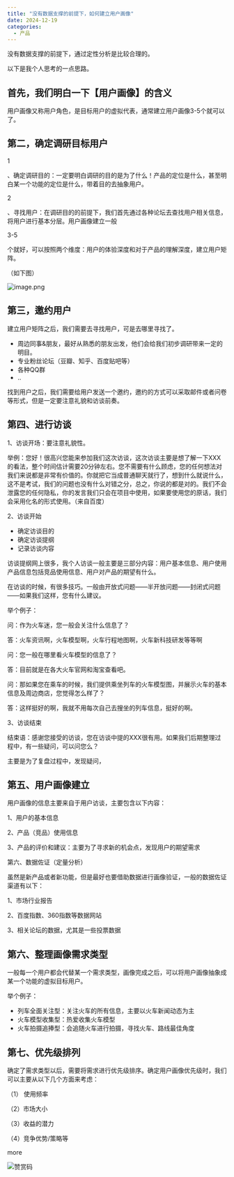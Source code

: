 ```yaml
---
title: "没有数据支撑的前提下，如何建立用户画像"
date: 2024-12-19
categories:
  - 产品
---
```



没有数据支撑的前提下，通过定性分析是比较合理的。

<!-- more -->

以下是我个人思考的一点思路。

## 首先，我们明白一下【用户画像】的含义

用户画像又称用户角色，是目标用户的虚拟代表，通常建立用户画像3-5个就可以了。

## 第二，确定调研目标用户

1

、确定调研目的：一定要明白调研的目的是为了什么！产品的定位是什么，甚至明白某一个功能的定位是什么，带着目的去抽象用户。

2

、寻找用户：在调研目的的前提下，我们首先通过各种论坛去查找用户相关信息，将用户进行基本分层。用户画像建立一般

3-5

个就好，可以按照两个维度：用户的体验深度和对于产品的理解深度，建立用户矩阵。

（如下图）

![image.png](../../../assets/images/image.png)

## 第三，邀约用户

建立用户矩阵之后，我们需要去寻找用户，可是去哪里寻找了。

- 周边同事&朋友，最好从熟悉的朋友出发，他们会给我们初步调研带来一定的明目。
- 专业粉丝论坛（豆瓣、知乎、百度贴吧等）
- 各种QQ群
- ..

找到用户之后，我们需要给用户发送一个邀约，邀约的方式可以采取邮件或者问卷等形式，但是一定要注意礼貌和访谈前奏。

## 第四、进行访谈

1、访谈开场：要注意礼貌性。

举例：您好！很高兴您能来参加我们这次访谈，这次访谈主要是想了解一下XXX的看法，整个时间估计需要20分钟左右。您不需要有什么顾虑，您的任何想法对我们来说都是非常有价值的。你就把它当成普通聊天就行了，想到什么就说什么，这不是考试，我们的问题也没有什么对错之分，总之，你说的都是对的。我们不会泄露您的任何隐私，你的发言我们只会在项目中使用，如果要使用您的原话，我们会采用化名的形式使用。（来自百度）

2、访谈开始

- 确定访谈目的
- 确定访谈提纲
- 记录访谈内容

访谈提纲网上很多，我个人访谈一般主要是三部分内容：用户基本信息、用户使用产品信息包括竞品使用信息、用户对产品的期望有什么。

在访谈的时候，有很多技巧。一般由开放式问题——半开放问题——封闭式问题——如果我们这样，您有什么建议。

举个例子：

问：作为火车迷，您一般会关注什么信息了？

答：火车资讯啊，火车模型啊，火车行程地图啊，火车新科技研发等等啊

问：您一般在哪里看火车模型的信息了？

答：目前就是在各大火车官网和淘宝查看吧。

问：那如果您在乘车的时候，我们提供乘坐列车的火车模型图，并展示火车的基本信息及周边商店，您觉得怎么样了？

答：这样挺好的啊，我就不用每次自己去搜坐的列车信息，挺好的啊。

3、访谈结束

结束语：感谢您接受的访谈，您在访谈中提的XXX很有用。如果我们后期整理过程中，有一些疑问，可以问您么？

主要是为了复盘过程中，发现疑问，

## 第五、用户画像建立

用户画像的信息主要来自于用户访谈，主要包含以下内容：

1、用户的基本信息

2、产品（竞品）使用信息

3、产品的评价和建议：主要为了寻求新的机会点，发现用户的期望需求

第六、数据佐证（定量分析）

虽然是新产品或者新功能，但是最好也要借助数据进行画像验证，一般的数据佐证渠道有以下：

1、市场行业报告

2、百度指数、360指数等数据网站

3、相关论坛的数据，尤其是一些投票数据

## 第六、整理画像需求类型

一般每一个用户都会代替某一个需求类型，画像完成之后，可以将用户画像抽象成某一个功能的虚拟目标用户。

举个例子：

- 列车全面关注型：关注火车的所有信息，主要以火车新闻动态为主
- 火车模型收集型：热爱收集火车模型
- 火车拍摄追捧型：会追随火车进行拍摄，寻找火车、路线最佳角度

## 第七、优先级排列

确定了需求类型以后，需要将需求进行优先级排序。确定用户画像优先级时，我们可以主要从以下几个方面来考虑：

（1） 使用频率

（2）市场大小

（3）收益的潜力

（4）竞争优势/策略等

more

![赞赏码](../../../assets/images/赞赏码)